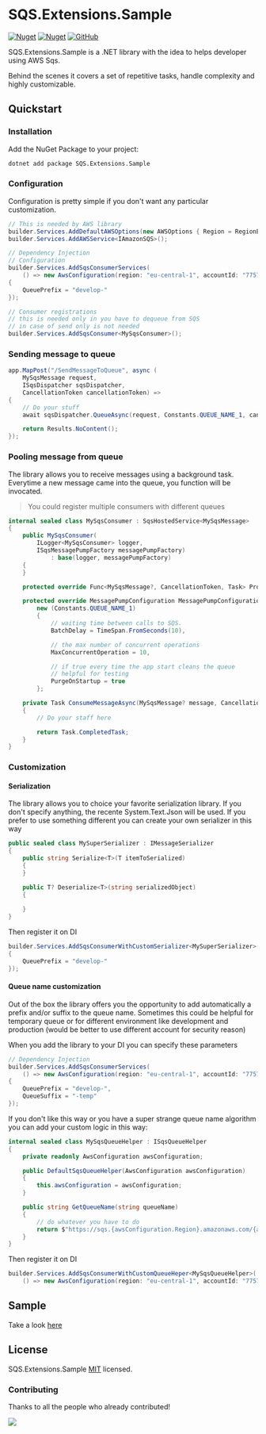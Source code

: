 # SQS.Extensions.Sample

[![Nuget](https://img.shields.io/nuget/v/SQS.Extensions.Sample?style=flat-square)](https://www.nuget.org/packages/SQS.Extensions.Sample/)
[![Nuget](https://img.shields.io/nuget/vpre/SQS.Extensions.Sample?style=flat-square)](https://www.nuget.org/packages/SQS.Extensions.Sample/)
[![GitHub](https://img.shields.io/github/license/imperugo/SQS.Extensions.Sample?style=flat-square)](https://github.com/imperugo/SQS.Extensions.Sample/blob/main/LICENSE)

SQS.Extensions.Sample is a .NET library with the idea to helps developer using AWS Sqs.

Behind the scenes it covers a set of repetitive tasks, handle complexity and highly customizable.

## Quickstart

### Installation

Add the NuGet Package to your project:

```bash
dotnet add package SQS.Extensions.Sample
```

### Configuration

Configuration is pretty simple if you don't want any particular customization. 

```c#
// This is needed by AWS library
builder.Services.AddDefaultAWSOptions(new AWSOptions { Region = RegionEndpoint.EUCentral1 });
builder.Services.AddAWSService<IAmazonSQS>();

// Dependency Injection
// Configuration
builder.Services.AddSqsConsumerServices(
    () => new AwsConfiguration(region: "eu-central-1", accountId: "775704350706")
{
    QueuePrefix = "develop-"
});

// Consumer registrations
// this is needed only in you have to dequeue from SQS
// in case of send only is not needed
builder.Services.AddSqsConsumer<MySqsConsumer>();
```

### Sending message to queue

```c#
app.MapPost("/SendMessageToQueue", async (
    MySqsMessage request,
    ISqsDispatcher sqsDispatcher,
    CancellationToken cancellationToken) =>
{
    // Do your stuff
    await sqsDispatcher.QueueAsync(request, Constants.QUEUE_NAME_1, cancellationToken);

    return Results.NoContent();
});
```

### Pooling message from queue

The library allows you to receive messages using a background task. Everytime a new message came into the queue, you function will be invocated.

> You could register multiple consumers with different queues

```c#
internal sealed class MySqsConsumer : SqsHostedService<MySqsMessage>
{
    public MySqsConsumer(
        ILogger<MySqsConsumer> logger,
        ISqsMessagePumpFactory messagePumpFactory)
            : base(logger, messagePumpFactory)
    {
    }

    protected override Func<MySqsMessage?, CancellationToken, Task> ProcessMessageFunc => ConsumeMessageAsync;

    protected override MessagePumpConfiguration MessagePumpConfiguration =>
        new (Constants.QUEUE_NAME_1)
        {
            // waiting time between calls to SQS.
            BatchDelay = TimeSpan.FromSeconds(10),

            // the max number of concurrent operations
            MaxConcurrentOperation = 10,

            // if true every time the app start cleans the queue
            // helpful for testing
            PurgeOnStartup = true
        };

    private Task ConsumeMessageAsync(MySqsMessage? message, CancellationToken cancellationToken)
    {
        // Do your staff here

        return Task.CompletedTask;
    }
}
```

### Customization

#### Serialization

The library allows you to choice your favorite serialization library. If you don't specify anything, the recente System.Text.Json will be used.
If you prefer to use something different you can create your own serializer in this way

```c#
public sealed class MySuperSerializer : IMessageSerializer
{
    public string Serialize<T>(T itemToSerialized)
    {
    }

    public T? Deserialize<T>(string serializedObject)
    {
        
    }
}
```

Then register it on DI

```csharp
builder.Services.AddSqsConsumerWithCustomSerializer<MySuperSerializer>(() => new AwsConfiguration(region: "eu-central-1", accountId: "775704350706")
{
    QueuePrefix = "develop-"
});
```

#### Queue name customization

Out of the box the library offers you the opportunity to add automatically a prefix and/or suffix to the queue name.
Sometimes this could be helpful for temporary queue or for different environment like development and production (would be better to use different account for security reason)

When you add the library to your DI you can specify these parameters

```csharp
// Dependency Injection
builder.Services.AddSqsConsumerServices(
    () => new AwsConfiguration(region: "eu-central-1", accountId: "775704350706")
{
    QueuePrefix = "develop-",
    QueueSuffix = "-temp"
});
```

If you don't like this way or you have a super strange queue name algorithm you can add your custom logic in this way:

```csharp
internal sealed class MySqsQueueHelper : ISqsQueueHelper
{
    private readonly AwsConfiguration awsConfiguration;

    public DefaultSqsQueueHelper(AwsConfiguration awsConfiguration)
    {
        this.awsConfiguration = awsConfiguration;
    }

    public string GetQueueName(string queueName)
    {
        // do whatever you have to do
        return $"https://sqs.{awsConfiguration.Region}.amazonaws.com/{awsConfiguration.AccountId}/{MyCalculatedQueueName}";
    }
}
```

Then register it on DI

```csharp
builder.Services.AddSqsConsumerWithCustomQueueHeper<MySqsQueueHelper>(
    () => new AwsConfiguration(region: "eu-central-1", accountId: "775704350706"));
```

## Sample

Take a look [here](https://github.com/imperugo/SQS.Extensions.Sample/blob/main/sample/SQS.Extensions.Sample.Sample****)

## License

SQS.Extensions.Sample [MIT](https://github.com/imperugo/SQS.Extensions.Sample/blob/main/LICENSE) licensed.

### Contributing

Thanks to all the people who already contributed!

<a href="https://github.com/imperugo/SQS.Extensions.Sample/graphs/contributors">
  <img src="https://contributors-img.web.app/image?repo=imperugo/SQS.Extensions.Sample" />
</a>

